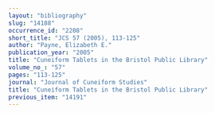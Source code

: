 ```yaml
---
layout: "bibliography"
slug: "14188"
occurrence_id: "2208"
short_title: "JCS 57 (2005), 113-125"
author: "Payne, Elizabeth E."
publication_year: "2005"
title: "Cuneiform Tablets in the Bristol Public Library"
volume_no_: "57"
pages: "113-125"
journal: "Journal of Cuneiform Studies"
title: "Cuneiform Tablets in the Bristol Public Library"
previous_item: "14191"
---
```

